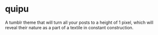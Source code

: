 # quipu
A tumblr theme that will turn all your posts to a height of 1 pixel, which will reveal their nature as a part of a textile in constant construction.

